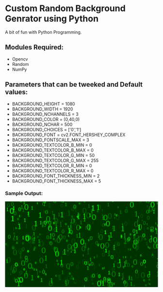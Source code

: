 # Custom Random Background Genrator using Python
A bit of fun with Python Programming.

## Modules Required:
* Opencv
* Random
* NumPy

## Parameters that can be tweeked and Default values:

* BACKGROUND_HEIGHT = 1080
* BACKGROUND_WIDTH = 1920
* BACKGROUND_NCHANNELS = 3
* BACKGROUND_COLOR = (0,40,0)
* BACKGROUND_NCHAR = 500
* BACKGROUND_CHOICES = ['0','1']
* BACKGROUND_FONT = cv2.FONT_HERSHEY_COMPLEX
* BACKGROUND_FONTSCALE_MAX = 3
* BACKGROUND_TEXTCOLOR_B_MIN = 0
* BACKGROUND_TEXTCOLOR_B_MAX = 0
* BACKGROUND_TEXTCOLOR_G_MIN = 50
* BACKGROUND_TEXTCOLOR_G_MAX = 255
* BACKGROUND_TEXTCOLOR_R_MIN = 0
* BACKGROUND_TEXTCOLOR_R_MAX = 0
* BACKGROUND_FONT_THICKNESS_MIN = 2
* BACKGROUND_FONT_THICKNESS_MAX = 5

### Sample Output:

![](https://github.com/ChristeenTJose/Background_Generator/blob/master/Wallpaper.png)
